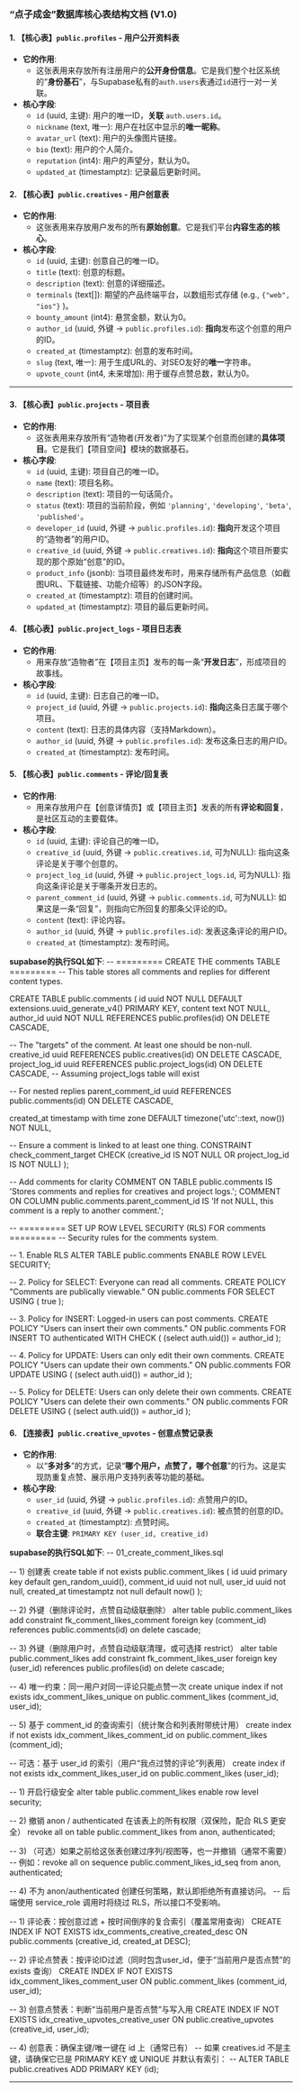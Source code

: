 ### **“点子成金”数据库核心表结构文档 (V1.0)**

#### **1. 【核心表】`public.profiles` - 用户公开资料表**

*   **它的作用**:
    *   这张表用来存放所有注册用户的**公开身份信息**。它是我们整个社区系统的“**身份基石**”，与Supabase私有的`auth.users`表通过`id`进行一对一关联。
*   **核心字段**:
    *   `id` (uuid, 主键): 用户的唯一ID，**关联** `auth.users.id`。
    *   `nickname` (text, 唯一): 用户在社区中显示的**唯一昵称**。
    *   `avatar_url` (text): 用户的头像图片链接。
    *   `bio` (text): 用户的个人简介。
    *   `reputation` (int4): 用户的声望分，默认为0。
    *   `updated_at` (timestamptz): 记录最后更新时间。

#### **2. 【核心表】`public.creatives` - 用户创意表**

*   **它的作用**:
    *   这张表用来存放用户发布的所有**原始创意**。它是我们平台**内容生态的核心**。
*   **核心字段**:
    *   `id` (uuid, 主键): 创意自己的唯一ID。
    *   `title` (text): 创意的标题。
    *   `description` (text): 创意的详细描述。
    *   `terminals` (text[]): 期望的产品终端平台，以数组形式存储 (e.g., `{"web", "ios"}` )。
    *   `bounty_amount` (int4): 悬赏金额，默认为0。
    *   `author_id` (uuid, 外键 -> `public.profiles.id`): **指向**发布这个创意的用户的ID。
    *   `created_at` (timestamptz): 创意的发布时间。
    *   `slug` (text, 唯一): 用于生成URL的、对SEO友好的**唯一**字符串。
    *   `upvote_count` (int4, 未来增加): 用于缓存点赞总数，默认为0。

---

#### **3. 【核心表】`public.projects` - 项目表**

*   **它的作用**:
    *   这张表用来存放所有“造物者(开发者)”为了实现某个创意而创建的**具体项目**。它是我们【项目空间】模块的数据基石。
*   **核心字段**:
    *   `id` (uuid, 主键): 项目自己的唯一ID。
    *   `name` (text): 项目名称。
    *   `description` (text): 项目的一句话简介。
    *   `status` (text): 项目的当前阶段，例如 `'planning'`, `'developing'`, `'beta'`, `'published'`。
    *   `developer_id` (uuid, 外键 -> `public.profiles.id`): **指向**开发这个项目的“造物者”的用户ID。
    *   `creative_id` (uuid, 外键 -> `public.creatives.id`): **指向**这个项目所要实现的那个原始“创意”的ID。
    *   `product_info` (jsonb): 当项目最终发布时，用来存储所有产品信息（如截图URL、下载链接、功能介绍等）的JSON字段。
    *   `created_at` (timestamptz): 项目的创建时间。
    *   `updated_at` (timestamptz): 项目的最后更新时间。

#### **4. 【核心表】`public.project_logs` - 项目日志表**

*   **它的作用**:
    *   用来存放“造物者”在【项目主页】发布的每一条“**开发日志**”，形成项目的故事线。
*   **核心字段**:
    *   `id` (uuid, 主键): 日志自己的唯一ID。
    *   `project_id` (uuid, 外键 -> `public.projects.id`): **指向**这条日志属于哪个项目。
    *   `content` (text): 日志的具体内容（支持Markdown）。
    *   `author_id` (uuid, 外键 -> `public.profiles.id`): 发布这条日志的用户ID。
    *   `created_at` (timestamptz): 发布时间。

#### **5. 【核心表】`public.comments` - 评论/回复表**

*   **它的作用**:
    *   用来存放用户在【创意详情页】或【项目主页】发表的所有**评论和回复**，是社区互动的主要载体。
*   **核心字段**:
    *   `id` (uuid, 主键): 评论自己的唯一ID。
    *   `creative_id` (uuid, 外键 -> `public.creatives.id`, 可为NULL): 指向这条评论是关于哪个创意的。
    *   `project_log_id` (uuid, 外键 -> `public.project_logs.id`, 可为NULL): 指向这条评论是关于哪条开发日志的。
    *   `parent_comment_id` (uuid, 外键 -> `public.comments.id`, 可为NULL): 如果这是一条“回复”，则指向它所回复的那条父评论的ID。
    *   `content` (text): 评论内容。
    *   `author_id` (uuid, 外键 -> `public.profiles.id`): 发表这条评论的用户ID。
    *   `created_at` (timestamptz): 发布时间。

**supabase的执行SQL如下**:
-- ========= CREATE THE comments TABLE =========
-- This table stores all comments and replies for different content types.

CREATE TABLE public.comments (
  id uuid NOT NULL DEFAULT extensions.uuid_generate_v4() PRIMARY KEY,
  content text NOT NULL,
  author_id uuid NOT NULL REFERENCES public.profiles(id) ON DELETE CASCADE,
  
  -- The "targets" of the comment. At least one should be non-null.
  creative_id uuid REFERENCES public.creatives(id) ON DELETE CASCADE,
  project_log_id uuid REFERENCES public.project_logs(id) ON DELETE CASCADE, -- Assuming project_logs table will exist

  -- For nested replies
  parent_comment_id uuid REFERENCES public.comments(id) ON DELETE CASCADE,

  created_at timestamp with time zone DEFAULT timezone('utc'::text, now()) NOT NULL,

  -- Ensure a comment is linked to at least one thing.
  CONSTRAINT check_comment_target CHECK (creative_id IS NOT NULL OR project_log_id IS NOT NULL) 
);

-- Add comments for clarity
COMMENT ON TABLE public.comments IS 'Stores comments and replies for creatives and project logs.';
COMMENT ON COLUMN public.comments.parent_comment_id IS 'If not NULL, this comment is a reply to another comment.';


-- ========= SET UP ROW LEVEL SECURITY (RLS) FOR comments =========
-- Security rules for the comments system.

-- 1. Enable RLS
ALTER TABLE public.comments ENABLE ROW LEVEL SECURITY;

-- 2. Policy for SELECT: Everyone can read all comments.
CREATE POLICY "Comments are publically viewable."
  ON public.comments FOR SELECT
  USING ( true );

-- 3. Policy for INSERT: Logged-in users can post comments.
CREATE POLICY "Users can insert their own comments."
  ON public.comments FOR INSERT
  TO authenticated
  WITH CHECK ( (select auth.uid()) = author_id );

-- 4. Policy for UPDATE: Users can only edit their own comments.
CREATE POLICY "Users can update their own comments."
  ON public.comments FOR UPDATE
  USING ( (select auth.uid()) = author_id );

-- 5. Policy for DELETE: Users can only delete their own comments.
CREATE POLICY "Users can delete their own comments."
  ON public.comments FOR DELETE
  USING ( (select auth.uid()) = author_id );

#### **6. 【连接表】`public.creative_upvotes` - 创意点赞记录表**

*   **它的作用**:
    *   以“**多对多**”的方式，记录“**哪个用户，点赞了，哪个创意**”的行为。这是实现防重复点赞、展示用户支持列表等功能的基础。
*   **核心字段**:
    *   `user_id` (uuid, 外键 -> `public.profiles.id`): 点赞用户的ID。
    *   `creative_id` (uuid, 外键 -> `public.creatives.id`): 被点赞的创意的ID。
    *   `created_at` (timestamptz): 点赞时间。
    *   **联合主键**: `PRIMARY KEY (user_id, creative_id)`

**supabase的执行SQL如下**:
-- 01_create_comment_likes.sql

-- 1) 创建表
create table if not exists public.comment_likes (
  id uuid primary key default gen_random_uuid(),
  comment_id uuid not null,
  user_id uuid not null,
  created_at timestamptz not null default now()
);

-- 2) 外键（删除评论时，点赞自动级联删除）
alter table public.comment_likes
  add constraint fk_comment_likes_comment
  foreign key (comment_id)
  references public.comments(id)
  on delete cascade;

-- 3) 外键（删除用户时，点赞自动级联清理，或可选择 restrict）
alter table public.comment_likes
  add constraint fk_comment_likes_user
  foreign key (user_id)
  references public.profiles(id)
  on delete cascade;

-- 4) 唯一约束：同一用户对同一评论只能点赞一次
create unique index if not exists idx_comment_likes_unique
on public.comment_likes (comment_id, user_id);

-- 5) 基于 comment_id 的查询索引（统计聚合和列表附带统计用）
create index if not exists idx_comment_likes_comment_id
on public.comment_likes (comment_id);

-- 可选：基于 user_id 的索引（用户“我点过赞的评论”列表用）
create index if not exists idx_comment_likes_user_id
on public.comment_likes (user_id);

-- 1) 开启行级安全
alter table public.comment_likes enable row level security;

-- 2) 撤销 anon / authenticated 在该表上的所有权限（双保险，配合 RLS 更安全）
revoke all on table public.comment_likes from anon, authenticated;

-- 3) （可选）如果之前给这张表创建过序列/视图等，也一并撤销（通常不需要）
-- 例如：revoke all on sequence public.comment_likes_id_seq from anon, authenticated;

-- 4) 不为 anon/authenticated 创建任何策略，默认即拒绝所有直接访问。
--    后端使用 service_role 调用时将绕过 RLS，所以接口不受影响。


-- 1) 评论表：按创意过滤 + 按时间倒序的复合索引（覆盖常用查询）
CREATE INDEX IF NOT EXISTS idx_comments_creative_created_desc
  ON public.comments (creative_id, created_at DESC);

-- 2) 评论点赞表：按评论ID过滤（同时包含user_id，便于“当前用户是否点赞”的 exists 查询）
CREATE INDEX IF NOT EXISTS idx_comment_likes_comment_user
  ON public.comment_likes (comment_id, user_id);

-- 3) 创意点赞表：判断“当前用户是否点赞”与写入用
CREATE INDEX IF NOT EXISTS idx_creative_upvotes_creative_user
  ON public.creative_upvotes (creative_id, user_id);

-- 4) 创意表：确保主键/唯一键在 id 上（通常已有）
-- 如果 creatives.id 不是主键，请确保它已是 PRIMARY KEY 或 UNIQUE 并默认有索引：
-- ALTER TABLE public.creatives ADD PRIMARY KEY (id);

---
